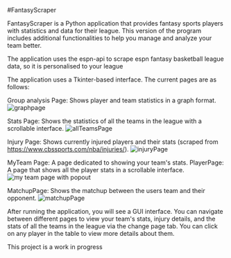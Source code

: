 #FantasyScraper

FantasyScraper is a Python application that provides fantasy sports players with statistics and data for their league. This version of the program includes additional functionalities to help you manage and analyze your team better.

The application uses the espn-api to scrape espn fantasy basketball league data, so it is personalised to your league

The application uses a Tkinter-based interface. The current pages are as follows:

Group analysis Page: Shows player and team statistics in a graph format.
![graphpage](https://github.com/ThomasAdriaanse/Fantasy-Scraper-App/assets/62912008/7ea7952f-7095-4daa-ae5c-ea8cac132b4a)

Stats Page: Shows the statistics of all the teams in the league with a scrollable interface.
![allTeamsPage](https://github.com/ThomasAdriaanse/Fantasy-Scraper-App/assets/62912008/4f0cc06d-b1a2-4e3a-82f1-94e91194cd54)

Injury Page: Shows currently injured players and their stats (scraped from https://www.cbssports.com/nba/injuries/).
![injuryPage](https://github.com/ThomasAdriaanse/Fantasy-Scraper-App/assets/62912008/f9995a92-d5bd-4009-aca7-887ad120ba06)

MyTeam Page: A page dedicated to showing your team's stats.
PlayerPage: A page that shows all the player stats in a scrollable interface.
![my team page with popout](https://github.com/ThomasAdriaanse/Fantasy-Scraper-App/assets/62912008/7b3f6ac0-5dbe-4e56-8665-26cc8ddf6bc0)

MatchupPage: Shows the matchup between the users team and their opponent.
![matchupPage](https://github.com/ThomasAdriaanse/Fantasy-Scraper-App/assets/62912008/8325b87d-6324-4d77-8b5d-7bae7b9b42bc)



After running the application, you will see a GUI interface. You can navigate between different pages to view your team's stats, injury details, and the stats of all the teams in the league via the change page tab. You can click on any player in the table to view more details about them.


This project is a work in progress
